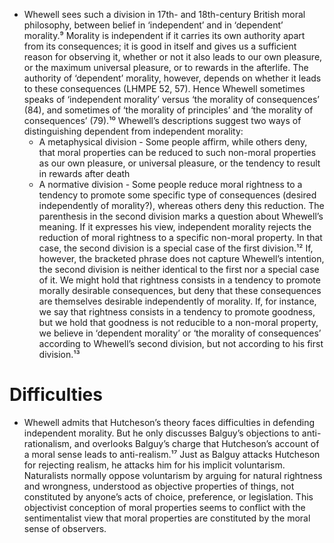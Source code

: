 - Whewell sees such a division in 17th- and 18th-century British moral philosophy, between belief in ‘independent’ and in ‘dependent’ morality.⁹ Morality is independent if it carries its own authority apart from its consequences; it is good in itself and gives us a sufficient reason for observing it, whether or not it also leads to our own pleasure, or the maximum universal pleasure, or to rewards in the afterlife. The authority of ‘dependent’ morality, however, depends on whether it leads to these consequences (LHMPE 52, 57). Hence Whewell sometimes speaks of ‘independent morality’ versus ‘the morality of consequences’ (84), and sometimes of ‘the morality of principles’ and ‘the morality of consequences’ (79).¹⁰ Whewell’s descriptions suggest two ways of distinguishing dependent from independent morality:
    - A metaphysical division - Some people affirm, while others deny, that moral properties can be reduced to such non-moral properties as our own pleasure, or universal pleasure, or the tendency to result in rewards after death
    - A normative division - Some people reduce moral rightness to a tendency to promote some specific type of consequences (desired independently of morality?), whereas others deny this reduction. The parenthesis in the second division marks a question about Whewell’s meaning. If it expresses his view, independent morality rejects the reduction of moral rightness to a specific non-moral property. In that case, the second division is a special case of the first division.¹² If, however, the bracketed phrase does not capture Whewell’s intention, the second division is neither identical to the first nor a special case of it. We might hold that rightness consists in a tendency to promote morally desirable consequences, but deny that these consequences are themselves desirable independently of morality. If, for instance, we say that rightness consists in a tendency to promote goodness, but we hold that goodness is not reducible to a non-moral property, we believe in ‘dependent morality’ or ‘the morality of consequences’ according to Whewell’s second division, but not according to his first division.¹³

# Difficulties

- Whewell admits that Hutcheson’s theory faces difficulties in defending independent morality. But he only discusses Balguy’s objections to anti-rationalism, and overlooks Balguy’s charge that Hutcheson’s account of a moral sense leads to anti-realism.¹⁷ Just as Balguy attacks Hutcheson for rejecting realism, he attacks him for his implicit voluntarism. Naturalists normally oppose voluntarism by arguing for natural rightness and wrongness, understood as objective properties of things, not constituted by anyone’s acts of choice, preference, or legislation. This objectivist conception of moral properties seems to conflict with the sentimentalist view that moral properties are constituted by the moral sense of observers. 